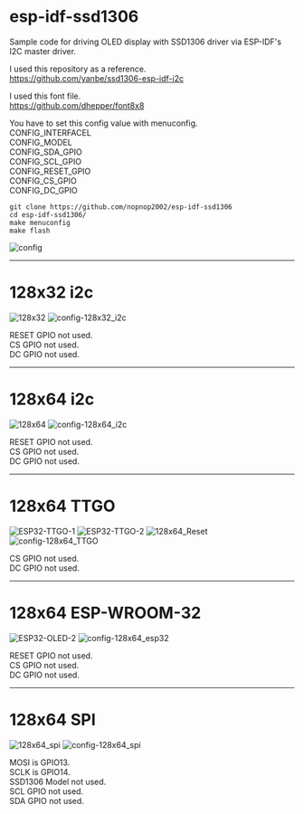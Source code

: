 # esp-idf-ssd1306
Sample code for driving OLED display with SSD1306 driver via ESP-IDF's I2C master driver.   


I used this repository as a reference.   
https://github.com/yanbe/ssd1306-esp-idf-i2c   

I used this font file.   
https://github.com/dhepper/font8x8   

You have to set this config value with menuconfig.   
CONFIG_INTERFACEL   
CONFIG_MODEL   
CONFIG_SDA_GPIO   
CONFIG_SCL_GPIO   
CONFIG_RESET_GPIO   
CONFIG_CS_GPIO   
CONFIG_DC_GPIO   

```
git clone https://github.com/nopnop2002/esp-idf-ssd1306
cd esp-idf-ssd1306/
make menuconfig
make flash
```

![config](https://user-images.githubusercontent.com/6020549/56449085-4f458380-6350-11e9-95f8-8583c3f78e80.jpg)

---

# 128x32 i2c

![128x32](https://user-images.githubusercontent.com/6020549/56449097-6d12e880-6350-11e9-8edd-7a8fc5eaeedc.JPG)
![config-128x32_i2c](https://user-images.githubusercontent.com/6020549/56844597-c5685e00-68ed-11e9-9969-0f7b39434a21.jpg)

RESET GPIO not used.   
CS GPIO not used.   
DC GPIO not used.   

---

# 128x64 i2c

![128x64](https://user-images.githubusercontent.com/6020549/56449101-7dc35e80-6350-11e9-8579-32fff38369c0.JPG)
![config-128x64_i2c](https://user-images.githubusercontent.com/6020549/56844601-d1542000-68ed-11e9-9331-8b478cf53c8c.jpg)

RESET GPIO not used.   
CS GPIO not used.   
DC GPIO not used.   

---

# 128x64 TTGO

![ESP32-TTGO-1](https://user-images.githubusercontent.com/6020549/56449111-9764a600-6350-11e9-9902-e2ad1c4aefb0.JPG)
![ESP32-TTGO-2](https://user-images.githubusercontent.com/6020549/56449116-9a5f9680-6350-11e9-86ec-e06648118add.JPG)
![128x64_Reset](https://user-images.githubusercontent.com/6020549/56449118-9e8bb400-6350-11e9-9b90-1eb1f9fa8e99.JPG)
![config-128x64_TTGO](https://user-images.githubusercontent.com/6020549/56844603-d5803d80-68ed-11e9-9de5-fb475630ca1d.jpg)

CS GPIO not used.   
DC GPIO not used.   

---

# 128x64 ESP-WROOM-32

![ESP32-OLED-2](https://user-images.githubusercontent.com/6020549/57063327-d229ef00-6cfd-11e9-98ab-8448e14d81e2.JPG)
![config-128x64_esp32](https://user-images.githubusercontent.com/6020549/57063338-dc4bed80-6cfd-11e9-90b5-7b3e7ed74c00.jpg)

RESET GPIO not used.   
CS GPIO not used.   
DC GPIO not used.   

---

# 128x64 SPI

![128x64_spi](https://user-images.githubusercontent.com/6020549/56844607-ee88ee80-68ed-11e9-9b20-ab5e7e0d2a99.JPG)
![config-128x64_spi](https://user-images.githubusercontent.com/6020549/56844609-f34da280-68ed-11e9-995e-4aedae207eac.jpg)

MOSI is GPIO13.   
SCLK is GPIO14.   
SSD1306 Model not used.   
SCL GPIO not used.   
SDA GPIO not used.   


